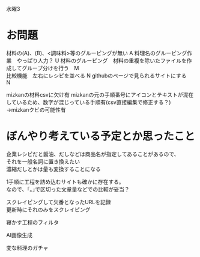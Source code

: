 水曜3

# お問題
材料の(A)、(B)、<調味料>等のグルーピングが無い  A
料理名のグルーピング作業　やっぱり人力？  U
材料のグルーピング　材料の重複を除いたファイルを作成してグループ分けを行う　M  
比較機能　左右にレシピを並べる  N
githubのページで見られるサイトにする　N


mizkanの材料csvに欠け有
mizkanの元の手順番号にアイコンとテキストが混在しているため、数字が混じっている手順有(csv直接編集で修正する？)  
→mizkanクビの可能性有

# ぼんやり考えている予定とか思ったこと
企業レシピだと醤油、だしなどは商品名が指定してあることがあるので、  
それを一般名詞に置き換えたい  
濃縮だしとかは量も変換することになる

1手順に工程を詰め込むサイトも確かに存在する。  
なので、｢。｣で区切った文章量などでの比較が妥当？

スクレイピングして欠番となったURLを記録  
更新時にそれのみをスクレイピング

寝かす工程のフィルタ

AI画像生成

変な料理のガチャ